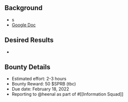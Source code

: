## Background
- s
- [Google Doc](https://docs.google.com/document/d/1YuPy2dJHavTrFtoTEJfyq5x8NzC4aQUmCC53kRpOAY8/edit)



## Desired Results
- 

## Bounty Details
- Estimated effort: 2-3 hours
- Bounty Reward: 50 $SPRB (tbc)
- Due date: February 18, 2022
- Reporting to @heenal <lead> as part of #[[Information Squad]] 
